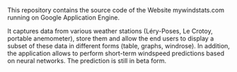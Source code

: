 This repository contains the source code of the Website mywindstats.com running on Google Application Engine.

It captures data from various weather stations (Léry-Poses, Le Crotoy, portable anemometer), store them and allow the end users to display a subset of these data in different forms (table, graphs, windrose). In addition, the application allows to perform short-term windspeed predictions based on neural networks. The prediction is still in beta form.
